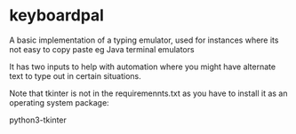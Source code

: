 # keyboardpal
A basic implementation of a typing emulator, used for instances where its not easy to copy paste eg Java terminal emulators 

It has two inputs to help with automation where you might have alternate text to type out in certain situations.

Note that tkinter is not in the requiremennts.txt as you have to install it as an operating system package:

python3-tkinter
